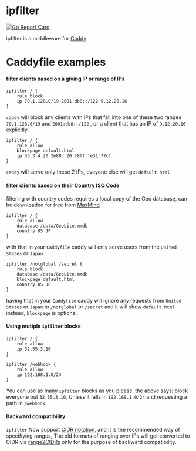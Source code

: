 # ipfilter
[![Go Report Card](https://goreportcard.com/badge/pyed/ipfilter)](https://goreportcard.com/report/pyed/ipfilter)

ipfilter is a middleware for [Caddy](http://caddyserver.com)

# Caddyfile examples

#### filter clients based on a giving IP or range of IPs
```
ipfilter / {
	rule block
	ip 70.1.128.0/19 2001:db8::/122 9.12.20.16
}
```
`caddy` will block any clients with IPs that fall into one of these two ranges `70.1.128.0/19` and `2001:db8::/122` , or a client that has an IP of `9.12.20.16` explicitly.

```
ipfilter / {
	rule allow
	blockpage default.html
	ip 55.3.4.20 2e80::20:f8ff:fe31:77cf
}
```
`caddy` will serve only these 2 IPs, eveyone else will get `default.html`

#### filter clients based on their [Country ISO Code](https://en.wikipedia.org/wiki/ISO_3166-1#Current_codes)

filtering with country codes requires a local copy of the Geo database, can be downloaded for free from [MaxMind](https://dev.maxmind.com/geoip/geoip2/geolite2/)
```
ipfilter / {
	rule allow
	database /data/GeoLite.mmdb
	country US JP
}
```
with that in your `Caddyfile` caddy will only serve users from the `United States` or `Japan`

```
ipfilter /notglobal /secret {
	rule block
	database /data/GeoLite.mmdb
	blockpage default.html
	country US JP
}
```
having that in your `Caddyfile` caddy will ignore any requests from `United States` or `Japan` to `/notglobal` or `/secret` and it will show `default.html` instead, `blockpage` is optional.

#### Using mutiple `ipfilter` blocks

```
ipfilter / {
	rule allow
	ip 32.55.3.10
}

ipfilter /webhook {
	rule allow
	ip 192.168.1.0/24
}
```
You can use as many `ipfilter` blocks as you please, the above says: block everyone but `32.55.3.10`, Unless it falls in `192.168.1.0/24` and requesting a path in `/webhook`.

#### Backward compatibility
`ipfilter` Now support [CIDR notation](https://en.wikipedia.org/wiki/Classless_Inter-Domain_Routing), and it is the recommended way of specifiying ranges, The old formats of ranging over IPs will get converted to CIDR via [range2CIDRs](https://github.com/pyed/ipfilter/blob/master/range2CIDRs.go) only for the purpose of backward compatibility.